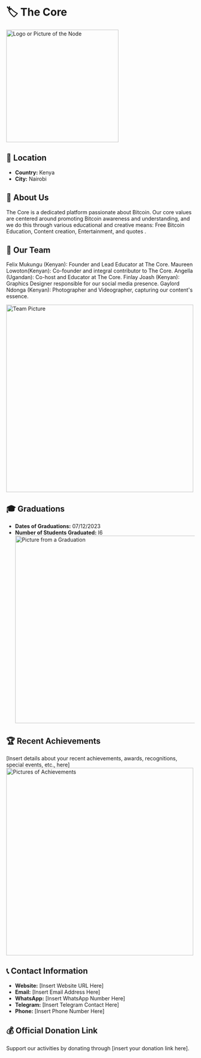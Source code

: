 # 🏷️ The Core
<img src="https://github.com/MyFirstBitcoin/Light-Node-Directory/blob/6adca1ba1b689c7c1fe5ede51b7f850e12e0f19b/Kenya%20--%20The%20Core/The%20Core.png" width="300" alt="Logo or Picture of the Node"> <!-- 1 picture maximum -->

## 📍 Location
- **Country:** Kenya
- **City:** Nairobi

## 📖 About Us
The Core is a dedicated platform passionate about Bitcoin. Our core values are centered around promoting Bitcoin awareness and understanding, and we do this through various educational and creative means: Free Bitcoin Education, Content creation, Entertainment, and quotes .


## 👥 Our Team
Felix Mukungu (Kenyan): Founder and Lead Educator at The Core.
Maureen Lowoton(Kenyan): Co-founder and integral contributor to The Core.
Angella (Ugandan): Co-host and Educator at The Core.
Finlay Joash (Kenyan): Graphics Designer responsible for our social media presence.
Gaylord Ndonga (Kenyan): Photographer and Videographer, capturing our content's essence.

<img src="https://github.com/MyFirstBitcoin/Light-Node-Directory/blob/main/Kenya%20--%20The%20Core/The%20Core.png?raw=true" width="500" alt="Team Picture"> <!-- 1 picture maximum -->

## 🎓 Graduations
- **Dates of Graduations:** 07/12/2023
- **Number of Students Graduated:** I6
<img src="https://github.com/MyFirstBitcoin/Light-Node-Directory/blob/main/grad_placeholder.png" width="500" alt="Picture from a Graduation"> <!-- 1 picture maximum -->

## 🏆 Recent Achievements
[Insert details about your recent achievements, awards, recognitions, special events, etc., here]
<img src="https://github.com/MyFirstBitcoin/Light-Node-Directory/blob/main/achieve_placeholder.png" width="500" alt="Pictures of Achievements"> <!-- 1 picture maximum -->

## 📞 Contact Information
- **Website:** [Insert Website URL Here]
- **Email:** [Insert Email Address Here]
- **WhatsApp:** [Insert WhatsApp Number Here]
- **Telegram:** [Insert Telegram Contact Here]
- **Phone:** [Insert Phone Number Here]

## 💰 Official Donation Link
Support our activities by donating through [insert your donation link here].

